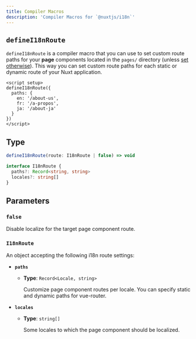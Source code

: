 ```yaml
---
title: Compiler Macros
description: 'Compiler Macros for `@nuxtjs/i18n`'
---
```


## `defineI18nRoute`

`defineI18nRoute` is a compiler macro that you can use to set custom route paths for your **page** components located in the `pages/` directory (unless [set otherwise](https://v3.nuxtjs.org/api/configuration/nuxt.config#pages)). This way you can set custom route paths for each static or dynamic route of your Nuxt application.

```vue [pages/some-page.vue]
<script setup>
defineI18nRoute({
  paths: {
    en: '/about-us',
    fr: '/a-propos',
    ja: '/about-ja'
  }
})
</script>
```

## Type

```ts
defineI18nRoute(route: I18nRoute | false) => void

interface I18nRoute {
  paths?: Record<string, string>
  locales?: string[]
}
```

## Parameters

### `false`

  Disable localize for the target page component route.

### `I18nRoute`

  An object accepting the following i18n route settings:

  - **`paths`**
  
    - **Type**: `Record<Locale, string>`
    
      Customize page component routes per locale. You can specify static and dynamic paths for vue-router.

  - **`locales`**
  
    - **Type**: `string[]`
  
      Some locales to which the page component should be localized.
